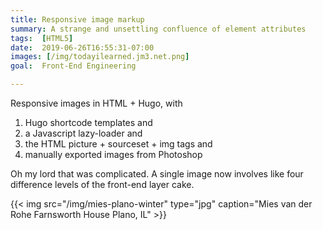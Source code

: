 ```yaml
---
title: Responsive image markup
summary: A strange and unsettling confluence of element attributes
tags:  [HTML5]
date:  2019-06-26T16:55:31-07:00
images: [/img/todayilearned.jm3.net.png]
goal:  Front-End Engineering

---
```


Responsive images in HTML + Hugo, with

1. Hugo shortcode templates and
2. a Javascript lazy-loader and
3. the HTML picture + sourceset + img tags and
4. manually exported images from Photoshop

Oh my lord that was complicated. A single image now involves like four
difference levels of the front-end layer cake.

<!-- #notthebestprocess #dothingsthatdontscale #noCDNyet #shouldwebeusingcloudinary? -->

{{< img src="/img/mies-plano-winter" type="jpg"
  caption="Mies van der Rohe Farnsworth House Plano, IL" >}}

